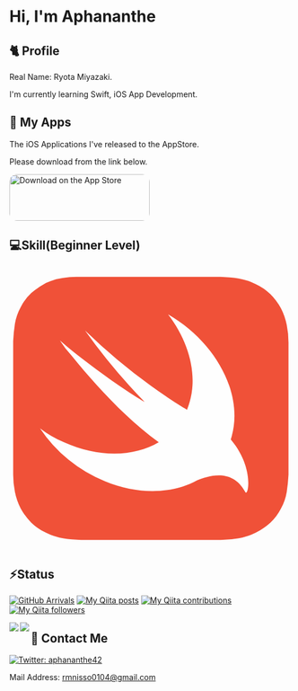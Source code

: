 # Hi, I'm Aphananthe


## 🐈 Profile

Real Name: Ryota Miyazaki.<br>

I'm currently learning Swift, iOS App Development.<br>


## 📱 My Apps

The iOS Applications I've released to the AppStore.<br>

Please download from the link below.

<a href="https://apps.apple.com/us/developer/ryota-miyazaki/id1521398191?itsct=apps_box&amp;itscg=30200" style="display: inline-block; overflow: hidden; border-top-left-radius: 13px; border-top-right-radius: 13px; border-bottom-right-radius: 13px; border-bottom-left-radius: 13px; width: 250px; height: 83px;"><img src="https://tools.applemediaservices.com/api/badges/download-on-the-app-store/black/en-US?size=250x83&h=fdf6618051739407931f48edd9e98248" alt="Download on the App Store" style="border-top-left-radius: 13px; border-top-right-radius: 13px; border-bottom-right-radius: 13px; border-bottom-left-radius: 13px; width: 250px; height: 83px;"></a>


## 💻Skill(Beginner Level)
<svg id="Swift" xmlns="http://www.w3.org/2000/svg" viewBox="0 0 128 128"><g id="orignal"><path fill="#f05138" d="M126.33,34.06a39.32,39.32,0,0,0-.79-7.83,28.78,28.78,0,0,0-2.65-7.58,28.84,28.84,0,0,0-4.76-6.32,23.42,23.42,0,0,0-6.62-4.55,27.27,27.27,0,0,0-7.68-2.53c-2.65-.51-5.56-.51-8.21-.76H30.25A45.46,45.46,0,0,0,24.16,5a21.82,21.82,0,0,0-5.82,1.52c-.53.25-1.32.51-1.85.76a33.82,33.82,0,0,0-5,3.28c-.53.51-1.06.76-1.59,1.26a22.41,22.41,0,0,0-4.76,6.32,23.61,23.61,0,0,0-2.65,7.58,78.5,78.5,0,0,0-.79,7.83V93.94a39.32,39.32,0,0,0,.79,7.83,28.78,28.78,0,0,0,2.65,7.58,28.84,28.84,0,0,0,4.76,6.32,23.42,23.42,0,0,0,6.62,4.55,27.27,27.27,0,0,0,7.68,2.53c2.65.51,5.56.51,8.21.76H95.63a45.08,45.08,0,0,0,8.21-.76,27.27,27.27,0,0,0,7.68-2.53,30.13,30.13,0,0,0,6.62-4.55,22.41,22.41,0,0,0,4.76-6.32,23.61,23.61,0,0,0,2.65-7.58,78.49,78.49,0,0,0,.79-7.83V34.06Z"/><path fill="#fefefe" d="M85,96.5c-11.11,6.13-26.38,6.76-41.75.47A64.53,64.53,0,0,1,13.84,73a50,50,0,0,0,10.85,6.32c15.87,7.1,31.73,6.61,42.9,0l0,0C51.69,67.66,38.19,52.5,28.13,40.12a43.47,43.47,0,0,1-5.29-6.82C35,43.91,54.34,57.3,61.22,61.09a271.77,271.77,0,0,1-27-32.34A266.8,266.8,0,0,0,78.69,63.62c.71.38,1.26.7,1.7,1a32.7,32.7,0,0,0,1.21-3.51c3.71-12.89-.53-27.54-9.79-39.67C93.25,33.81,106,57.05,100.66,76.51c-.14.53-.29,1-.45,1.55l.19.22c10.59,12.63,7.68,26,6.35,23.5C101,91,90.37,94.33,85,96.5Z"/></g></svg>

## ⚡️Status

[![GitHub Arrivals](https://komarev.com/ghpvc/?username=aphananthe42)](https://github.com/aphananthe42) [![My Qiita posts](https://qiita-badge.apiapi.app/s/aphananthe42/posts.svg)](http://qiita.com/aphananthe42) [![My Qiita contributions](https://qiita-badge.apiapi.app/s/aphananthe42/contributions.svg)](http://qiita.com/aphananthe42) [![My Qiita followers](https://qiita-badge.apiapi.app/s/aphananthe42/followers.svg)](http://qiita.com/aphananthe42)

<a href="https://github.com/aphananthe42">
  <img align="left" src="https://github-readme-stats.vercel.app/api?username=aphananthe42&show_icons=true&count_private=true&theme=tokyonight" />
</a>

<a href="https://github.com/aphananthe42">
  <img align="left" src="https://github-readme-stats.vercel.app/api/top-langs/?username=aphananthe42&layout=compact&theme=tokyonight" />
</a>


## 📩 Contact Me

<p>
  <a href="https://twitter.com/aphananthe42" target="_blank">
    <img alt="Twitter: aphananthe42" src="https://img.shields.io/twitter/follow/aphananthe42.svg?style=social" />
  </a>
</p>

Mail Address: rmnisso0104@gmail.com

